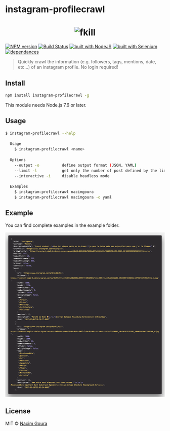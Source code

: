 # instagram-profilecrawl

<h1 align="center">
	<img width="360" src="https://upload.wikimedia.org/wikipedia/commons/thumb/6/6e/Instagram_font_awesome.svg/2000px-Instagram_font_awesome.svg.png" alt="fkill">
</h1>

[![NPM version](https://img.shields.io/npm/v/instagram-profilecrawl.svg)](https://www.npmjs.com/package/instagram-profilecrawl)
[![Build Status](https://travis-ci.org/nacimgoura/instagram-profilecrawl.svg?branch=master)](https://travis-ci.org/nacimgoura/instagram-profilecrawl)
[![built with NodeJS](https://img.shields.io/badge/Built%20with-nodejs-green.svg)](https://www.nodejs.org/)
[![built with Selenium](https://img.shields.io/badge/built%20with-puppeteer-green.svg)](https://github.com/GoogleChrome/puppeteer)
[![dependances](https://david-dm.org/nacimgoura/instagram-profilecrawl.svg)](https://david-dm.org/nacimgoura/instagram-profilecrawl)

> Quickly crawl the information (e.g. followers, tags, mentions, date, etc...) of an instagram profile. No login required!

## Install

```bash
npm install instagram-profilecrawl -g
```

This module needs Node.js 7.6 or later.

## Usage

```bash
$ instagram-profilecrawl --help

  Usage
    $ instagram-profilecrawl <name>

  Options
    --output -o          define output format (JSON, YAML)
    --limit -l           get only the number of post defined by the limit
    --interactive -i     disable headless mode

  Examples
    $ instagram-profilecrawl nacimgoura
    $ instagram-profilecrawl nacimgoura -o yaml
```

## Example

You can find complete examples in the example folder.

![example](example/example.png)

## License

MIT © [Nacim Goura](https://nacimgoura.github.io)
